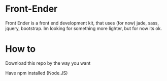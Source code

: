 # Front-Ender
Front Ender is a front end development kit, that uses (for now) jade, sass, jquery, bootstrap. Im looking for something more lighter, but for now its ok.

# How to
Download this repo by the way you want

Have npm installed (Node.JS)
